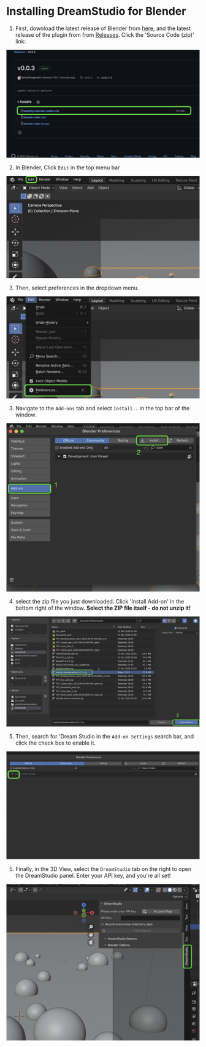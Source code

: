 # Installing DreamStudio for Blender

1. First, download the latest release of Blender from [here](https://www.blender.org/download/), and the latest release of the plugin from from [Releases](https://github.com/Stability-AI/stability-blender-addon/releases/). Click the 'Source Code (zip)' link:

![](/content/install_release.jpg)

2. In Blender, Click `Edit` in the top menu bar

![](/content/select_edit.jpg)

3. Then, select preferences in the dropdown menu.

![](/content/select_preferences.jpg)

3. Navigate to the `Add-ons` tab and select `Install..` in the top bar of the window.

![](/content/select_addon_prefs.jpg)

4. select the zip file you just downloaded. Click 'Install Add-on' in the bottom right of the window. **Select the ZIP file itself - do not unzip it!**

![](/content/install_addon.jpg)

5. Then, search for 'Dream Studio in the `Add-on Settings` search bar, and click the check box to enable it.

![](/content/enable_addon.jpg)

5. Finally, in the 3D View, select the `DreamStudio` tab on the right to open the DreamStudio panel. Enter your API key, and you're all set!

![](/content/select_dreamstudio.jpg)